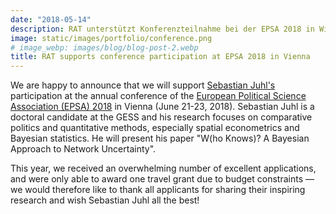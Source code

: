 ```yaml
---
date: "2018-05-14"
description: RAT unterstützt Konferenzteilnahme bei der EPSA 2018 in Wien
image: static/images/portfolio/conference.png
# image_webp: images/blog/blog-post-2.webp
title: RAT supports conference participation at EPSA 2018 in Vienna
---
```


We are happy to announce that we will support [Sebastian Juhl's](http://www.sebastianjuhl.com/) participation at the annual conference of the [European Political Science Association (EPSA) 2018](http://www.epsanet.org/wp-content/uploads/2018/04/EPSA-2018-academic-program-draft3.pdf) in Vienna (June 21-23, 2018). Sebastian Juhl is a doctoral candidate at the GESS and his research focuses on comparative politics and quantitative methods, especially spatial econometrics and Bayesian statistics. He will present his paper "W(ho Knows)? A Bayesian Approach to Network Uncertainty".

This year, we received an overwhelming number of excellent applications, and were only able to award one travel grant due to budget constraints — we would therefore like to thank all applicants for sharing their inspiring research and wish Sebastian Juhl all the best!
